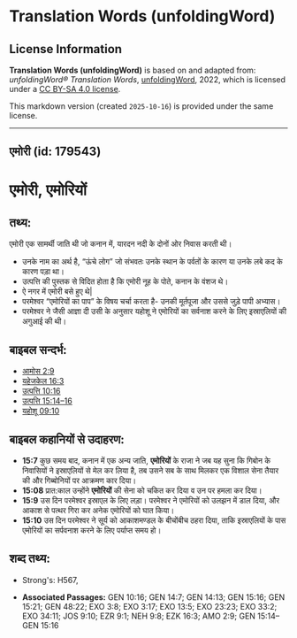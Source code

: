 # Translation Words (unfoldingWord)

## License Information

**Translation Words (unfoldingWord)** is based on and adapted from: _unfoldingWord® Translation Words_, [unfoldingWord](https://unfoldingword.org/utw), 2022, which is licensed under a [CC BY-SA 4.0 license](https://creativecommons.org/licenses/by-sa/4.0/legalcode.en).

This markdown version (created `2025-10-16`) is provided under the same license.



--------------------------------

## एमोरी (id: 179543)

एमोरी, एमोरियों
===============

तथ्य:
-----

एमोरी एक सामर्थी जाति थी जो कनान में, यारदन नदी के दोनों ओर निवास करती थी।

* उनके नाम का अर्थ है, “ऊंचे लोग” जो संभवतः उनके स्थान के पर्वतों के कारण या उनके लबे कद के कारण पड़ा था।
* उत्पत्ति की पुस्तक से विदित होता है कि एमोरी नूह के पोते, कनान के वंशज थे।
* ऐ नगर में एमोरी बसे हुए थे\|
* परमेश्वर “एमोरियों का पाप” के विषय चर्चा करता है\- उनकी मूर्तपूजा और उससे जुड़े पापी अभ्यास।
* परमेश्वर ने जैसी आज्ञा दी उसी के अनुसार यहोशू ने एमोरियों का सर्वनाश करने के लिए इस्राएलियों की अगुआई की थी।

बाइबल सन्दर्भ:
--------------

* [आमोस 2:9](https://ref.ly/Amos2:9)
* [यहेजकेल 16:3](https://ref.ly/Ezek16:3)
* [उत्पत्ति 10:16](https://ref.ly/Gen10:16)
* [उत्पत्ति 15:14–16](https://ref.ly/Gen15:14-Gen15:16)
* [यहोशू 09:10](https://ref.ly/Josh9:10)

बाइबल कहानियों से उदाहरण:
-------------------------

* **15:7** कुछ समय बाद, कनान में एक अन्य जाति, **एमोरियों** के राजा ने जब यह सुना कि गिबोन के निवासियों ने इस्राएलियों से मेल कर लिया है, तब उसने सब के साथ मिलकर एक विशाल सेना तैयार की और गिब्बोनियों पर आक्रमण कार दिया।
* **15:08** प्रात:काल उन्होंने **एमोरियों** की सेना को चकित कर दिया व उन पर हमला कर दिया।
* **15:9** उस दिन परमेश्वर इस्राएल के लिए लड़ा। परमेश्वर ने एमोरियों को उलझन में डाल दिया, और आकाश से पत्थर गिरा कर अनेक एमोरियों को घात किया।
* **15:10** उस दिन परमेश्वर ने सूर्य को आकाशमण्डल के बीचोंबीच ठहरा दिया, ताकि इस्राएलियों के पास एमोरियों का सर्पवनाश करने के लिए पर्याप्त समय हो।

शब्द तथ्य:
----------

* Strong's: H567,

* **Associated Passages:** GEN 10:16; GEN 14:7; GEN 14:13; GEN 15:16; GEN 15:21; GEN 48:22; EXO 3:8; EXO 3:17; EXO 13:5; EXO 23:23; EXO 33:2; EXO 34:11; JOS 9:10; EZR 9:1; NEH 9:8; EZK 16:3; AMO 2:9; GEN 15:14–GEN 15:16

